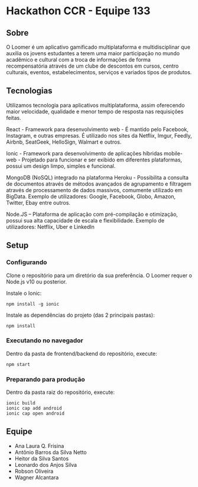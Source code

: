 # Hackathon CCR - Equipe 133
## Sobre

O Loomer é um aplicativo gamificado multiplataforma e multidisciplinar que auxilia os jovens estudantes a terem uma maior participação no mundo acadêmico e cultural com a troca de informações de forma recompensatória através de um clube de descontos em cursos, centro culturais, eventos, estabelecimentos, serviços e variados tipos de produtos.

## Tecnologias

Utilizamos tecnologia para aplicativos multiplataforma, assim oferecendo maior velocidade, qualidade e menor tempo de resposta nas requisições feitas.

React - Framework para desenvolvimento web -  É mantido pelo Facebook, Instagram, e outras empresas. É utilizado nos sites da Netflix, Imgur, Feedly, Airbnb, SeatGeek, HelloSign, Walmart e outros.

Ionic - Framework para desenvolvimento de aplicações híbridas mobile-web - Projetado para funcionar e ser exibido em diferentes plataformas, possui um design limpo, simples e funcional.

MongoDB (NoSQL) integrado na plataforma Heroku - Possibilita a consulta de documentos através de métodos avançados de agrupamento e filtragem através de processamento de dados massivos, comumente utilizado em BigData. Exemplo de utilizadores: Google, Facebook, Globo, Amazon, Twitter, Ebay entre outros.

Node.JS – Plataforma de aplicação com pré-compilação e otimização, possui sua alta capacidade de escala e flexibilidade. Exemplo de utilizadores: Netflix, Uber e LinkedIn

## Setup
### Configurando

Clone o repositório para um diretório da sua preferência. O Loomer requer o Node.js v10 ou posterior.

Instale o Ionic:

    npm install -g ionic
Instale as dependências do projeto (das 2 principais pastas):

    npm install

### Executando  no navegador
Dentro da pasta de frontend/backend do repositório, execute:

    npm start


### Preparando para produção
Dentro da pasta raiz do repositório, execute:

    ionic build
    ionic cap add android
    ionic cap open android

## Equipe

- Ana Laura Q. Frisina
- Antônio Barros da Silva Netto
- Heitor da Silva Santos
- Leonardo dos Anjos Silva
- Robson Oliveira
- Wagner Alcantara